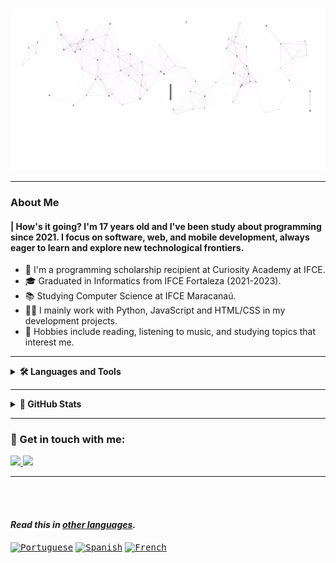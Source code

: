 <p align="left">
  <img src="https://github.com/amandavical/amandavical/raw/main/assets/header-githubof.gif" alt="Hi, I'm Amanda" width="800" height="260">
</p>

---
### About Me
#### | How's it going? I'm 17 years old and I've been study about programming since 2021. I focus on software, web, and mobile development, always eager to learn and explore new technological frontiers.

- 💭 I'm a programming scholarship recipient at Curiosity Academy at IFCE.
- 🎓 Graduated in Informatics from IFCE Fortaleza (2021-2023).
- 📚 Studying Computer Science at IFCE Maracanaú.
- 👨‍💻 I mainly work with Python, JavaScript and HTML/CSS in my development projects.
- 🤍 Hobbies include reading, listening to music, and studying topics that interest me.
  
---

<details>
  <summary><b>🛠️ Languages and Tools</b></summary>
  <br/>
  <div style="display: inline_block">
    <a href="https://www.python.org" target="_blank" rel="noreferrer"> 
      <img src="https://raw.githubusercontent.com/devicons/devicon/master/icons/python/python-original.svg" alt="python" width="40" height="40"> 
    </a> &nbsp;
     <a href="https://developer.mozilla.org/en-US/docs/Web/JavaScript" target="_blank" rel="noreferrer"> 
      <img src="https://raw.githubusercontent.com/devicons/devicon/master/icons/javascript/javascript-original.svg" alt="javascript" width="40" height="40"> 
    </a> &nbsp;
    <a href="https://www.w3.org/html/" target="_blank" rel="noreferrer"> 
      <img src="https://raw.githubusercontent.com/devicons/devicon/master/icons/html5/html5-original-wordmark.svg" alt="html5" width="40" height="40"> 
    </a> &nbsp;
    <a href="https://www.w3schools.com/css/" target="_blank" rel="noreferrer"> 
      <img src="https://raw.githubusercontent.com/devicons/devicon/master/icons/css3/css3-original-wordmark.svg" alt="css3" width="40" height="40"> 
    </a> &nbsp;
      <a href="https://developer.apple.com/swift/" target="_blank" rel="noreferrer"> 
      <img src="https://raw.githubusercontent.com/devicons/devicon/master/icons/swift/swift-original.svg" alt="swift" width="40" height="40"/> 
    </a> &nbsp;
    <a href="https://devdocs.io/c/" target="_blank" rel="noreferrer"> 
      <img src="https://raw.githubusercontent.com/devicons/devicon/master/icons/c/c-original.svg" alt="c" width="40" height="40"/> 
    </a> &nbsp;
    <a href="https://www.sqlite.org/" target="_blank" rel="noreferrer"> 
      <img src="https://www.vectorlogo.zone/logos/sqlite/sqlite-icon.svg" alt="sqlite" width="40" height="40"/> 
    </a> &nbsp;
    <a href="https://azure.microsoft.com/en-in/" target="_blank" rel="noreferrer"> 
      <img src="https://www.vectorlogo.zone/logos/microsoft_azure/microsoft_azure-icon.svg" alt="azure" width="40" height="40"> 
    </a> &nbsp;
     <a href="https://git-scm.com/" target="_blank" rel="noreferrer"> 
      <img src="https://www.vectorlogo.zone/logos/git-scm/git-scm-icon.svg" alt="git" width="40" height="40"> 
    </a> &nbsp;
    <a href="https://www.figma.com/" target="_blank" rel="noreferrer"> 
      <img src="https://www.vectorlogo.zone/logos/figma/figma-icon.svg" alt="figma" width="40" height="40"/> 
    </a> &nbsp;
    <a href="https://code.visualstudio.com/" target="_blank" rel="noreferrer"> 
      <img src="https://raw.githubusercontent.com/devicons/devicon/master/icons/visualstudio/visualstudio-plain.svg" alt="vscode" width="40" height="40"/> 
    </a> &nbsp;
    <a href="https://www.jetbrains.com/pycharm/" target="_blank" rel="noreferrer"> 
      <img src="https://raw.githubusercontent.com/devicons/devicon/master/icons/pycharm/pycharm-original.svg" alt="pycharm" width="40" height="40"/> 
    </a>
  </div>
</details>

---

<details>
  <summary><b>🎢 GitHub Stats</b></summary>
  <br/>
  <a href="https://github.com/amandavical">
    <img height="180em" src="https://github-readme-stats.vercel.app/api?username=amandavical&show_icons=true&theme=dracula&include_all_commits=true&count_private=true&title_color=ffffff"/>
    <img height="180em" src="https://github-readme-stats.vercel.app/api/top-langs/?username=amandavical&layout=compact&langs_count=7&theme=dracula&title_color=ffffff"/>
  </a>
</details>

---

<div>
  <h3 align="left">🔗 Get in touch with me:</h3>
  <a href="mailto:amandaestudos25@gmail.com">
    <img src="https://img.shields.io/badge/-Gmail-%23333?style=for-the-badge&logo=gmail&logoColor=white" target="_blank">
  </a>
  <a href="https://www.linkedin.com/in/amanda-vieira-2989752a6/" target="_blank">
    <img src="https://img.shields.io/badge/-LinkedIn-blue?style=for-the-badge&logo=linkedin&logoColor=white" target="_blank">
  </a>
</div>

---

</br>
</br>

#### _Read this in [other languages](translations/Translations.md)._
<kbd>[<img title="Portuguese" alt="Portuguese" src="https://cdn.jsdelivr.net/gh/hjnilsson/country-flags@master/svg/br.svg" width="22">](translations/README.pt_br.md)</kbd>
<kbd>[<img title="Spanish" alt="Spanish" src="https://cdn.jsdelivr.net/gh/hjnilsson/country-flags@master/svg/es.svg" width="22">](translations/README.es.md)</kbd>
<kbd>[<img title="French" alt="French" src="https://cdn.jsdelivr.net/gh/hjnilsson/country-flags@master/svg/fr.svg" width="22">](translations/README.fr.md)

